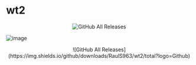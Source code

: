 # wt2
<p align="center">
<img alt="GitHub All Releases" src="https://img.shields.io/github/downloads/RaulS963/wt2/total">
</p>

![image](https://i.imgur.com/Hs4ceFU.jpeg)

<p align="center">
  ![GitHub All Releases](https://img.shields.io/github/downloads/RaulS963/wt2/total?logo=Github)
</p>

